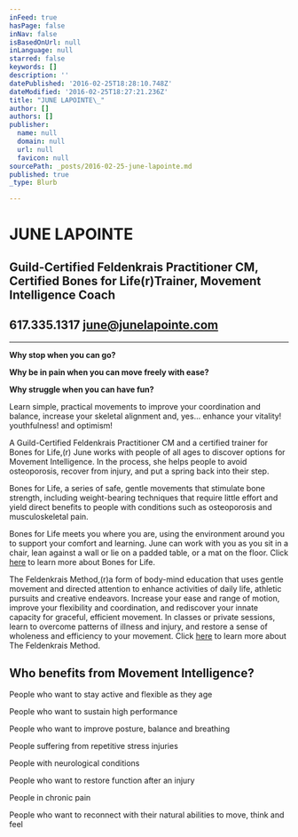 ```yaml
---
inFeed: true
hasPage: false
inNav: false
isBasedOnUrl: null
inLanguage: null
starred: false
keywords: []
description: ''
datePublished: '2016-02-25T18:28:10.748Z'
dateModified: '2016-02-25T18:27:21.236Z'
title: "JUNE LAPOINTE\_"
author: []
authors: []
publisher:
  name: null
  domain: null
  url: null
  favicon: null
sourcePath: _posts/2016-02-25-june-lapointe.md
published: true
_type: Blurb

---
```

# JUNE LAPOINTE 

## Guild-Certified Feldenkrais Practitioner CM, Certified Bones for Life(r)Trainer, Movement Intelligence Coach

## 617.335.1317     june@junelapointe.com

****

**Why stop when you can go?**

**Why be in pain when you can move freely with ease?**

**Why struggle when you can have fun?**

Learn simple, practical movements to improve your coordination and balance, increase your skeletal alignment and, yes... enhance your vitality! youthfulness! and optimism!

A Guild-Certified Feldenkrais Practitioner CM and a certified trainer for Bones for Life,(r) June works with people of all ages to discover options for Movement Intelligence. In the process, she helps people to avoid osteoporosis, recover from injury, and put a spring back into their step.

Bones for Life, a series of safe, gentle movements that stimulate bone strength, including weight-bearing techniques that require little effort and yield direct benefits to people with conditions such as osteoporosis and musculoskeletal pain.

Bones for Life meets you where you are, using the environment around you to support your comfort and learning. June can work with you as you sit in a chair, lean against a wall or lie on a padded table, or a mat on the floor. Click [here][0] to learn more about Bones for Life.

The Feldenkrais Method,(r)a form of body-mind education that uses gentle movement and directed attention to enhance activities of daily life, athletic pursuits and creative endeavors. Increase your ease and range of motion, improve your flexibility and coordination, and rediscover your innate capacity for graceful, efficient movement. In classes or private sessions, learn to overcome patterns of illness and injury, and restore a sense of wholeness and efficiency to your movement. Click [here][1] to learn more about The Feldenkrais Method.

## Who benefits from Movement Intelligence?

People who want to stay active and flexible as they age

People who want to sustain high performance

People who want to improve posture, balance and breathing

People suffering from repetitive stress injuries

People with neurological conditions

People who want to restore function after an injury

People in chronic pain

People who want to reconnect with their natural abilities to move, think and feel

[0]: http://www.bonesforlife.com/ "http://www.bonesforlife.com/"
[1]: http://www.feldenkrais.com/ "http://www.feldenkrais.com/"